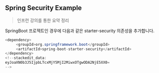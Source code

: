 
## Spring Security Example
> 인프런 강의를 통한 요약 정리

SpringBoot 프로젝트인 경우에 다음과 같은 starter-security 의존성을 추가합니다.
```java
<dependency>  
	 <groupId>org.springframework.boot</groupId>  
	 <artifactId>spring-boot-starter-security</artifactId>  
</dependency>
<!--stackedit_data:
eyJoaXN0b3J5IjpbLTcxMjY5MjI2MiwxOTgwODA2NjE5XX0=
-->